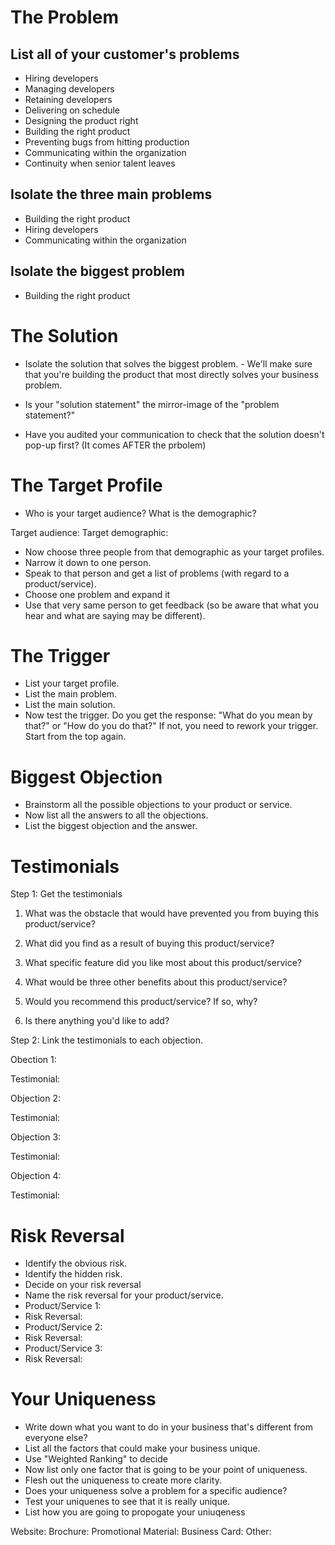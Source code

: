# The Problem

## List all of your customer's problems

* Hiring developers
* Managing developers
* Retaining developers
* Delivering on schedule
* Designing the product right
* Building the right product
* Preventing bugs from hitting production
* Communicating within the organization
* Continuity when senior talent leaves

## Isolate the three main problems

* Building the right product
* Hiring developers
* Communicating within the organization

## Isolate the biggest problem

* Building the right product

# The Solution

* Isolate the solution that solves the biggest problem. - We'll make sure that you're building the product that most directly solves your business problem.

* Is your "solution statement" the mirror-image of the "problem statement?"
* Have you audited your communication to check that the solution doesn't pop-up first? (It comes AFTER the prbolem)

# The Target Profile

* Who is your target audience? What is the demographic?

Target audience: 
Target demographic: 

* Now choose three people from that demographic as your target profiles.
* Narrow it down to one person.
* Speak to that person and get a list of problems (with regard to a product/service).
* Choose one problem and expand it
* Use that very same person to get feedback (so be aware that what you hear and what are saying may be different).

# The Trigger

* List your target profile.
* List the main problem.
* List the main solution.
* Now test the trigger. Do you get the response: "What do you mean by that?" or "How do you do that?" If not, you need to rework your trigger. Start from the top again.

# Biggest Objection

* Brainstorm all the possible objections to your product or service.
* Now list all the answers to all the objections.
* List the biggest objection and the answer.

# Testimonials

Step 1: Get the testimonials

1. What was the obstacle that would have prevented you from buying this product/service?

2. What did you find as a result of buying this product/service?

3. What specific feature did you like most about this product/service?

4. What would be three other benefits about this product/service?

5. Would you recommend this product/service? If so, why?

6. Is there anything you'd like to add?


Step 2: Link the testimonials to each objection.

Obection 1:

Testimonial:

Objection 2:

Testimonial:

Objection 3:

Testimonial:

Objection 4:

Testimonial:

# Risk Reversal

* Identify the obvious risk.
* Identify the hidden risk.
* Decide on your risk reversal
* Name the risk reversal for your product/service.
* Product/Service 1:
* Risk Reversal:
* Product/Service 2:
* Risk Reversal:
* Product/Service 3:
* Risk Reversal:

# Your Uniqueness

* Write down what you want to do in your business that's different from everyone else?
* List all the factors that could make your business unique.
* Use "Weighted Ranking" to decide
* Now list only one factor that is going to be your point of uniqueness.
* Flesh out the uniqueness to create more clarity.
* Does your uniqueness solve a problem for a specific audience?
* Test your uniquenes to see that it is really unique.
* List how you are going to propogate your uniuqeness

Website:
Brochure:
Promotional Material:
Business Card:
Other:


